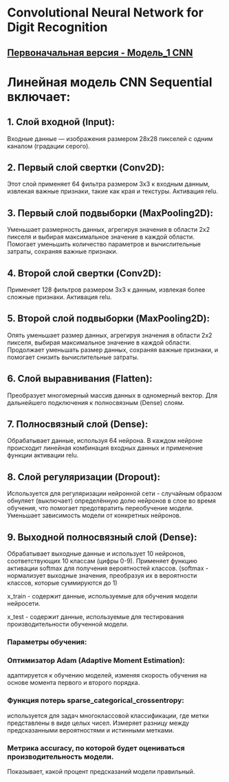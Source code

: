 # Convolutional Neural Network for Digit Recognition
## [ Первоначальная версия - Модель_1 CNN](./cnn1.txt)

# Линейная модель CNN Sequential включает:
## 1. Слой входной (Input):
Входные данные — изображения размером 28x28 пикселей с одним каналом (градации серого).
## 2. Первый слой свертки (Conv2D):
Этот слой применяет 64 фильтра размером 3x3 к входным данным, извлекая важные признаки, такие как края и текстуры.
Активация relu.
## 3. Первый слой подвыборки (MaxPooling2D):
Уменьшает размерность данных, агрегируя значения в области 2x2 пикселя и выбирая максимальное значение в каждой области.
Помогает уменьшить количество параметров и вычислительные затраты, сохраняя важные признаки.
## 4. Второй слой свертки (Conv2D):
Применяет 128 фильтров размером 3x3 к данным, извлекая более сложные признаки.
Активация relu.
## 5. Второй слой подвыборки (MaxPooling2D):
Опять уменьшает размер данных, агрегируя значения в области 2x2 пикселя, выбирая максимальное значение в каждой области.
Продолжает уменьшать размер данных, сохраняя важные признаки, и помогает снизить вычислительные затраты.
## 6. Слой выравнивания (Flatten):
Преобразует многомерный массив данных в одномерный вектор. Для дальнейшего подключения к полносвязным (Dense) слоям.
## 7. Полносвязный слой (Dense):
Обрабатывает данные, используя 64 нейрона. 
В каждом нейроне происходит линейная комбинация входных данных и применение функции активации relu.
## 8. Слой регуляризации (Dropout):
Используется для регуляризации нейронной сети - случайным образом обнуляет (выключает) определённую долю нейронов в слое 
во время обучения, что помогает предотвратить переобучение модели. 
Уменьшает зависимость модели от конкретных нейронов.
## 9. Выходной полносвязный слой (Dense):
Обрабатывает выходные данные и использует 10 нейронов, соответствующих 10 классам (цифры 0-9). 
Применяет функцию активации softmax для получения вероятностей классов.
(softmax - нормализует выходные значения, преобразуя их в вероятности классов, которые суммируются до 1)


x_train - cодержит данные, используемые для обучения модели нейросети.

x_test - cодержит данные, используемые для тестирования производительности обученной модели. 

### Параметры обучения: 

### Оптимизатор Adam (Adaptive Moment Estimation): 
адаптируется к обучению моделей, изменяя скорость обучения на основе момента первого и второго порядка. 

### Функция потерь sparse_categorical_crossentropy:
используется для задач многоклассовой классификации, где метки представлены в виде целых чисел. 
Измеряет разницу между предсказанными вероятностями и истинными метками. 

### Метрика accuracy, по которой будет оцениваться производительность модели. 
Показывает, какой процент предсказаний модели правильный. 
